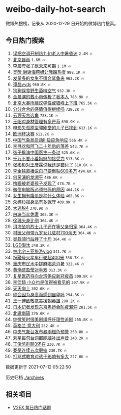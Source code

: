 # weibo-daily-hot-search

微博热搜榜，记录从 2020-12-29 日开始的微博热门搜索。

## 今日热门搜索

<!-- BEGIN -->

1. [误把空调开制热九旬老人中暑昏迷](https://s.weibo.com/weibo?q=%23%E8%AF%AF%E6%8A%8A%E7%A9%BA%E8%B0%83%E5%BC%80%E5%88%B6%E7%83%AD%E4%B9%9D%E6%97%AC%E8%80%81%E4%BA%BA%E4%B8%AD%E6%9A%91%E6%98%8F%E8%BF%B7%23&Refer=top) `2.4M 🔥`
1. [北京暴雨](https://s.weibo.com/weibo?q=%23%E5%8C%97%E4%BA%AC%E6%9A%B4%E9%9B%A8%23&Refer=top) `1.6M 🔥`
1. [李晨夸张子枫未来可期](https://s.weibo.com/weibo?q=%23%E6%9D%8E%E6%99%A8%E5%A4%B8%E5%BC%A0%E5%AD%90%E6%9E%AB%E6%9C%AA%E6%9D%A5%E5%8F%AF%E6%9C%9F%23&Refer=top) `1.1M 🔥`
1. [吴昕 谢谢海燕姐让我蹭热度](https://s.weibo.com/weibo?q=%E5%90%B4%E6%98%95%20%E8%B0%A2%E8%B0%A2%E6%B5%B7%E7%87%95%E5%A7%90%E8%AE%A9%E6%88%91%E8%B9%AD%E7%83%AD%E5%BA%A6&Refer=top) `988.1K 🔥`
1. [发量多的女生不适合鲨鱼夹](https://s.weibo.com/weibo?q=%23%E5%8F%91%E9%87%8F%E5%A4%9A%E7%9A%84%E5%A5%B3%E7%94%9F%E4%B8%8D%E9%80%82%E5%90%88%E9%B2%A8%E9%B1%BC%E5%A4%B9%23&Refer=top) `963.2K 🔥`
1. [谭晶yyds](https://s.weibo.com/weibo?q=%23%E8%B0%AD%E6%99%B6yyds%23&Refer=top) `960.8K 🔥`
1. [狗狗误食野生菌啃空气](https://s.weibo.com/weibo?q=%23%E7%8B%97%E7%8B%97%E8%AF%AF%E9%A3%9F%E9%87%8E%E7%94%9F%E8%8F%8C%E5%95%83%E7%A9%BA%E6%B0%94%23&Refer=top) `932.3K 🔥`
1. [金晨演的戴小雨像极了我本人](https://s.weibo.com/weibo?q=%23%E9%87%91%E6%99%A8%E6%BC%94%E7%9A%84%E6%88%B4%E5%B0%8F%E9%9B%A8%E5%83%8F%E6%9E%81%E4%BA%86%E6%88%91%E6%9C%AC%E4%BA%BA%23&Refer=top) `783.9K 🔥`
1. [北京大暴雨建议弹性或错峰上下班](https://s.weibo.com/weibo?q=%23%E5%8C%97%E4%BA%AC%E5%A4%A7%E6%9A%B4%E9%9B%A8%E5%BB%BA%E8%AE%AE%E5%BC%B9%E6%80%A7%E6%88%96%E9%94%99%E5%B3%B0%E4%B8%8A%E4%B8%8B%E7%8F%AD%23&Refer=top) `765.5K 🔥`
1. [分分合合的感情值得继续吗](https://s.weibo.com/weibo?q=%23%E5%88%86%E5%88%86%E5%90%88%E5%90%88%E7%9A%84%E6%84%9F%E6%83%85%E5%80%BC%E5%BE%97%E7%BB%A7%E7%BB%AD%E5%90%97%23&Refer=top) `728.2K 🔥`
1. [云顶天宫选角](https://s.weibo.com/weibo?q=%23%E4%BA%91%E9%A1%B6%E5%A4%A9%E5%AE%AB%E9%80%89%E8%A7%92%23&Refer=top) `728.1K 🔥`
1. [王阳对身材管理有多严苛](https://s.weibo.com/weibo?q=%23%E7%8E%8B%E9%98%B3%E5%AF%B9%E8%BA%AB%E6%9D%90%E7%AE%A1%E7%90%86%E6%9C%89%E5%A4%9A%E4%B8%A5%E8%8B%9B%23&Refer=top) `698.9K 🔥`
1. [电影失孤原型郭刚堂的儿子已找到](https://s.weibo.com/weibo?q=%23%E7%94%B5%E5%BD%B1%E5%A4%B1%E5%AD%A4%E5%8E%9F%E5%9E%8B%E9%83%AD%E5%88%9A%E5%A0%82%E7%9A%84%E5%84%BF%E5%AD%90%E5%B7%B2%E6%89%BE%E5%88%B0%23&Refer=top) `613.1K 🔥`
1. [欧洲杯决赛](https://s.weibo.com/weibo?q=%23%E6%AC%A7%E6%B4%B2%E6%9D%AF%E5%86%B3%E8%B5%9B%23&Refer=top) `611.2K 🔥`
1. [中国气象局启动Ⅲ级应急响应](https://s.weibo.com/weibo?q=%23%E4%B8%AD%E5%9B%BD%E6%B0%94%E8%B1%A1%E5%B1%80%E5%90%AF%E5%8A%A8%E2%85%A2%E7%BA%A7%E5%BA%94%E6%80%A5%E5%93%8D%E5%BA%94%23&Refer=top) `566.4K 🔥`
1. [李寻欢和阿飞二十年后的落差](https://s.weibo.com/weibo?q=%23%E6%9D%8E%E5%AF%BB%E6%AC%A2%E5%92%8C%E9%98%BF%E9%A3%9E%E4%BA%8C%E5%8D%81%E5%B9%B4%E5%90%8E%E7%9A%84%E8%90%BD%E5%B7%AE%23&Refer=top) `543.7K 🔥`
1. [张子枫演中国医生一条过](https://s.weibo.com/weibo?q=%23%E5%BC%A0%E5%AD%90%E6%9E%AB%E6%BC%94%E4%B8%AD%E5%9B%BD%E5%8C%BB%E7%94%9F%E4%B8%80%E6%9D%A1%E8%BF%87%23&Refer=top) `525.6K 🔥`
1. [千万不要小看妈妈的接受力](https://s.weibo.com/weibo?q=%23%E5%8D%83%E4%B8%87%E4%B8%8D%E8%A6%81%E5%B0%8F%E7%9C%8B%E5%A6%88%E5%A6%88%E7%9A%84%E6%8E%A5%E5%8F%97%E5%8A%9B%23&Refer=top) `513.8K 🔥`
1. [张彬彬对王彦霖说我还是错付了](https://s.weibo.com/weibo?q=%23%E5%BC%A0%E5%BD%AC%E5%BD%AC%E5%AF%B9%E7%8E%8B%E5%BD%A6%E9%9C%96%E8%AF%B4%E6%88%91%E8%BF%98%E6%98%AF%E9%94%99%E4%BB%98%E4%BA%86%23&Refer=top) `510.6K 🔥`
1. [李金铭直播说自己要倒贴600多万](https://s.weibo.com/weibo?q=%23%E6%9D%8E%E9%87%91%E9%93%AD%E7%9B%B4%E6%92%AD%E8%AF%B4%E8%87%AA%E5%B7%B1%E8%A6%81%E5%80%92%E8%B4%B4600%E5%A4%9A%E4%B8%87%23&Refer=top) `494.6K 🔥`
1. [何炅演的龙湘平](https://s.weibo.com/weibo?q=%23%E4%BD%95%E7%82%85%E6%BC%94%E7%9A%84%E9%BE%99%E6%B9%98%E5%B9%B3%23&Refer=top) `486.6K 🔥`
1. [撸猫被老婆孩子发现了](https://s.weibo.com/weibo?q=%23%E6%92%B8%E7%8C%AB%E8%A2%AB%E8%80%81%E5%A9%86%E5%AD%A9%E5%AD%90%E5%8F%91%E7%8E%B0%E4%BA%86%23&Refer=top) `478.7K 🔥`
1. [微信电脑版必须扫码的原因](https://s.weibo.com/weibo?q=%23%E5%BE%AE%E4%BF%A1%E7%94%B5%E8%84%91%E7%89%88%E5%BF%85%E9%A1%BB%E6%89%AB%E7%A0%81%E7%9A%84%E5%8E%9F%E5%9B%A0%23&Refer=top) `464.1K 🔥`
1. [女生拥有腹肌是种什么体验](https://s.weibo.com/weibo?q=%23%E5%A5%B3%E7%94%9F%E6%8B%A5%E6%9C%89%E8%85%B9%E8%82%8C%E6%98%AF%E7%A7%8D%E4%BB%80%E4%B9%88%E4%BD%93%E9%AA%8C%23&Refer=top) `462.0K 🔥`
1. [荣梓杉报身高有多保守](https://s.weibo.com/weibo?q=%23%E8%8D%A3%E6%A2%93%E6%9D%89%E6%8A%A5%E8%BA%AB%E9%AB%98%E6%9C%89%E5%A4%9A%E4%BF%9D%E5%AE%88%23&Refer=top) `409.9K 🔥`
1. [大逃脱4](https://s.weibo.com/weibo?q=%23%E5%A4%A7%E9%80%83%E8%84%B14%23&Refer=top) `370.9K 🔥`
1. [白玦当众休妻](https://s.weibo.com/weibo?q=%23%E7%99%BD%E7%8E%A6%E5%BD%93%E4%BC%97%E4%BC%91%E5%A6%BB%23&Refer=top) `365.3K 🔥`
1. [徐璐头身比例](https://s.weibo.com/weibo?q=%23%E5%BE%90%E7%92%90%E5%A4%B4%E8%BA%AB%E6%AF%94%E4%BE%8B%23&Refer=top) `364.4K 🔥`
1. [洱海坠机烈士儿子还在等父亲归家](https://s.weibo.com/weibo?q=%23%E6%B4%B1%E6%B5%B7%E5%9D%A0%E6%9C%BA%E7%83%88%E5%A3%AB%E5%84%BF%E5%AD%90%E8%BF%98%E5%9C%A8%E7%AD%89%E7%88%B6%E4%BA%B2%E5%BD%92%E5%AE%B6%23&Refer=top) `364.4K 🔥`
1. [村医父母带九岁女儿驻村700余天](https://s.weibo.com/weibo?q=%23%E6%9D%91%E5%8C%BB%E7%88%B6%E6%AF%8D%E5%B8%A6%E4%B9%9D%E5%B2%81%E5%A5%B3%E5%84%BF%E9%A9%BB%E6%9D%91700%E4%BD%99%E5%A4%A9%23&Refer=top) `364.4K 🔥`
1. [吴磊骑行后胖了十斤](https://s.weibo.com/weibo?q=%23%E5%90%B4%E7%A3%8A%E9%AA%91%E8%A1%8C%E5%90%8E%E8%83%96%E4%BA%86%E5%8D%81%E6%96%A4%23&Refer=top) `364.4K 🔥`
1. [LGD淘汰](https://s.weibo.com/weibo?q=%23LGD%E6%B7%98%E6%B1%B0%23&Refer=top) `348.2K 🔥`
1. [林小宅三亚旅游vlog](https://s.weibo.com/weibo?q=%23%E6%9E%97%E5%B0%8F%E5%AE%85%E4%B8%89%E4%BA%9A%E6%97%85%E6%B8%B8vlog%23&Refer=top) `341.7K 🔥`
1. [祝融号火星车行驶超400米](https://s.weibo.com/weibo?q=%23%E7%A5%9D%E8%9E%8D%E5%8F%B7%E7%81%AB%E6%98%9F%E8%BD%A6%E8%A1%8C%E9%A9%B6%E8%B6%85400%E7%B1%B3%23&Refer=top) `336.7K 🔥`
1. [重庆市民水中搓麻喝茶消暑](https://s.weibo.com/weibo?q=%23%E9%87%8D%E5%BA%86%E5%B8%82%E6%B0%91%E6%B0%B4%E4%B8%AD%E6%90%93%E9%BA%BB%E5%96%9D%E8%8C%B6%E6%B6%88%E6%9A%91%23&Refer=top) `322.4K 🔥`
1. [黄渤蓝盈莹对手戏](https://s.weibo.com/weibo?q=%23%E9%BB%84%E6%B8%A4%E8%93%9D%E7%9B%88%E8%8E%B9%E5%AF%B9%E6%89%8B%E6%88%8F%23&Refer=top) `313.3K 🔥`
1. [复星医药将向台湾供应新冠疫苗](https://s.weibo.com/weibo?q=%23%E5%A4%8D%E6%98%9F%E5%8C%BB%E8%8D%AF%E5%B0%86%E5%90%91%E5%8F%B0%E6%B9%BE%E4%BE%9B%E5%BA%94%E6%96%B0%E5%86%A0%E7%96%AB%E8%8B%97%23&Refer=top) `309.8K 🔥`
1. [李佳琦 小众也是值得被看见的](https://s.weibo.com/weibo?q=%E6%9D%8E%E4%BD%B3%E7%90%A6%20%E5%B0%8F%E4%BC%97%E4%B9%9F%E6%98%AF%E5%80%BC%E5%BE%97%E8%A2%AB%E7%9C%8B%E8%A7%81%E7%9A%84&Refer=top) `307.9K 🔥`
1. [天天向上](https://s.weibo.com/weibo?q=%E5%A4%A9%E5%A4%A9%E5%90%91%E4%B8%8A&Refer=top) `302.6K 🔥`
1. [你会因为身高而感到自卑吗](https://s.weibo.com/weibo?q=%23%E4%BD%A0%E4%BC%9A%E5%9B%A0%E4%B8%BA%E8%BA%AB%E9%AB%98%E8%80%8C%E6%84%9F%E5%88%B0%E8%87%AA%E5%8D%91%E5%90%97%23&Refer=top) `294.8K 🔥`
1. [王一博致敬抗美援朝英雄](https://s.weibo.com/weibo?q=%23%E7%8E%8B%E4%B8%80%E5%8D%9A%E8%87%B4%E6%95%AC%E6%8A%97%E7%BE%8E%E6%8F%B4%E6%9C%9D%E8%8B%B1%E9%9B%84%23&Refer=top) `288.2K 🔥`
1. [日本记者发现东京奥运会防疫漏洞](https://s.weibo.com/weibo?q=%23%E6%97%A5%E6%9C%AC%E8%AE%B0%E8%80%85%E5%8F%91%E7%8E%B0%E4%B8%9C%E4%BA%AC%E5%A5%A5%E8%BF%90%E4%BC%9A%E9%98%B2%E7%96%AB%E6%BC%8F%E6%B4%9E%23&Refer=top) `281.5K 🔥`
1. [北辙南辕](https://s.weibo.com/weibo?q=%E5%8C%97%E8%BE%99%E5%8D%97%E8%BE%95&Refer=top) `276.6K 🔥`
1. [你微笑时很美剧组呼吁理性追剧](https://s.weibo.com/weibo?q=%23%E4%BD%A0%E5%BE%AE%E7%AC%91%E6%97%B6%E5%BE%88%E7%BE%8E%E5%89%A7%E7%BB%84%E5%91%BC%E5%90%81%E7%90%86%E6%80%A7%E8%BF%BD%E5%89%A7%23&Refer=top) `255.8K 🔥`
1. [英格兰 意大利](https://s.weibo.com/weibo?q=%E8%8B%B1%E6%A0%BC%E5%85%B0%20%E6%84%8F%E5%A4%A7%E5%88%A9&Refer=top) `252.4K 🔥`
1. [中央气象台发布暴雨橙色预警](https://s.weibo.com/weibo?q=%23%E4%B8%AD%E5%A4%AE%E6%B0%94%E8%B1%A1%E5%8F%B0%E5%8F%91%E5%B8%83%E6%9A%B4%E9%9B%A8%E6%A9%99%E8%89%B2%E9%A2%84%E8%AD%A6%23&Refer=top) `250.8K 🔥`
1. [刘星每句台词都能脑补出声音](https://s.weibo.com/weibo?q=%23%E5%88%98%E6%98%9F%E6%AF%8F%E5%8F%A5%E5%8F%B0%E8%AF%8D%E9%83%BD%E8%83%BD%E8%84%91%E8%A1%A5%E5%87%BA%E5%A3%B0%E9%9F%B3%23&Refer=top) `240.2K 🔥`
1. [王俊凯群聊3还在](https://s.weibo.com/weibo?q=%23%E7%8E%8B%E4%BF%8A%E5%87%AF%E7%BE%A4%E8%81%8A3%E8%BF%98%E5%9C%A8%23&Refer=top) `230.7K 🔥`
1. [秦昊连续五次假摔](https://s.weibo.com/weibo?q=%23%E7%A7%A6%E6%98%8A%E8%BF%9E%E7%BB%AD%E4%BA%94%E6%AC%A1%E5%81%87%E6%91%94%23&Refer=top) `230.7K 🔥`
1. [打骂式教育对孩子影响有多大](https://s.weibo.com/weibo?q=%23%E6%89%93%E9%AA%82%E5%BC%8F%E6%95%99%E8%82%B2%E5%AF%B9%E5%AD%A9%E5%AD%90%E5%BD%B1%E5%93%8D%E6%9C%89%E5%A4%9A%E5%A4%A7%23&Refer=top) `227.0K 🔥`

数据更新于 2021-07-12 05:22:50

<!-- END -->

历史归档 [./archives](./archives)

## 相关项目

- [V2EX 每日热门话题](https://github.com/boojack/v2ex-daily-hot-topic)

